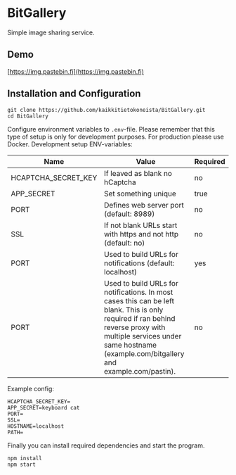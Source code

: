 # BitGallery
Simple image sharing service.

## Demo

[https://img.pastebin.fi](https://img.pastebin.fi)

## Installation and Configuration

```
git clone https://github.com/kaikkitietokoneista/BitGallery.git
cd BitGallery
```

Configure environment variables to `.env`-file. Please remember that this type of setup is only for development purposes. For production please use Docker. Development setup ENV-variables:

|Name |Value  | Required|
--- | --- | ---
|HCAPTCHA_SECRET_KEY|If leaved as blank no hCaptcha|no|
|APP_SECRET|Set something unique|true|
|PORT|Defines web server port (default: 8989)|no|
|SSL|If not blank URLs start with https and not http (default: no)|no|
|PORT|Used to build URLs for notifications (default: localhost)|yes|
|PORT|Used to build URLs for notifications. In most cases this can be left blank. This is only required if ran behind reverse proxy with multiple services under same hostname (example.com/bitgallery and example.com/pastin).|no|

Example config:

```env
HCAPTCHA_SECRET_KEY=
APP_SECRET=keyboard cat
PORT=
SSL=
HOSTNAME=localhost
PATH=
```

Finally you can install required dependencies and start the program.

```
npm install
npm start
```
